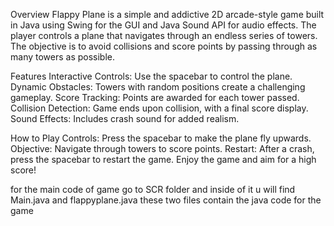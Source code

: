 Overview
Flappy Plane is a simple and addictive 2D arcade-style game built in Java using Swing for the GUI and Java Sound API for audio effects. The player controls a plane that navigates through an endless series of towers. The objective is to avoid collisions and score points by passing through as many towers as possible.

Features
Interactive Controls: Use the spacebar to control the plane.
Dynamic Obstacles: Towers with random positions create a challenging gameplay.
Score Tracking: Points are awarded for each tower passed.
Collision Detection: Game ends upon collision, with a final score display.
Sound Effects: Includes crash sound for added realism.

How to Play
Controls: Press the spacebar to make the plane fly upwards.
Objective: Navigate through towers to score points.
Restart: After a crash, press the spacebar to restart the game.
Enjoy the game and aim for a high score!


for the main code of game go to SCR folder and inside of it u will find Main.java and flappyplane.java these two files contain the java code for the game

